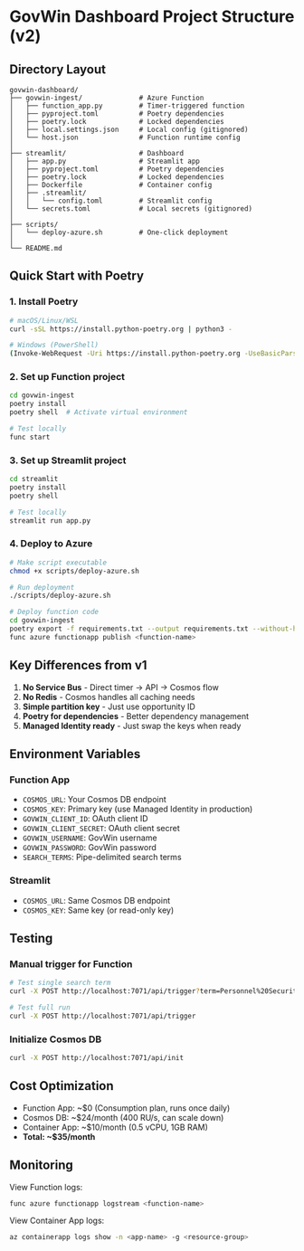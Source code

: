 # GovWin Dashboard Project Structure (v2)

## Directory Layout

```
govwin-dashboard/
├── govwin-ingest/              # Azure Function
│   ├── function_app.py         # Timer-triggered function
│   ├── pyproject.toml          # Poetry dependencies
│   ├── poetry.lock             # Locked dependencies
│   ├── local.settings.json     # Local config (gitignored)
│   └── host.json               # Function runtime config
│
├── streamlit/                  # Dashboard
│   ├── app.py                  # Streamlit app
│   ├── pyproject.toml          # Poetry dependencies
│   ├── poetry.lock             # Locked dependencies
│   ├── Dockerfile              # Container config
│   ├── .streamlit/
│   │   └── config.toml         # Streamlit config
│   └── secrets.toml            # Local secrets (gitignored)
│
├── scripts/
│   └── deploy-azure.sh         # One-click deployment
│
└── README.md
```

## Quick Start with Poetry

### 1. Install Poetry

```bash
# macOS/Linux/WSL
curl -sSL https://install.python-poetry.org | python3 -

# Windows (PowerShell)
(Invoke-WebRequest -Uri https://install.python-poetry.org -UseBasicParsing).Content | py -
```

### 2. Set up Function project

```bash
cd govwin-ingest
poetry install
poetry shell  # Activate virtual environment

# Test locally
func start
```

### 3. Set up Streamlit project

```bash
cd streamlit
poetry install
poetry shell

# Test locally
streamlit run app.py
```

### 4. Deploy to Azure

```bash
# Make script executable
chmod +x scripts/deploy-azure.sh

# Run deployment
./scripts/deploy-azure.sh

# Deploy function code
cd govwin-ingest
poetry export -f requirements.txt --output requirements.txt --without-hashes
func azure functionapp publish <function-name>
```

## Key Differences from v1

1. **No Service Bus** - Direct timer → API → Cosmos flow
2. **No Redis** - Cosmos handles all caching needs
3. **Simple partition key** - Just use opportunity ID
4. **Poetry for dependencies** - Better dependency management
5. **Managed Identity ready** - Just swap the keys when ready

## Environment Variables

### Function App
- `COSMOS_URL`: Your Cosmos DB endpoint
- `COSMOS_KEY`: Primary key (use Managed Identity in production)
- `GOVWIN_CLIENT_ID`: OAuth client ID
- `GOVWIN_CLIENT_SECRET`: OAuth client secret
- `GOVWIN_USERNAME`: GovWin username
- `GOVWIN_PASSWORD`: GovWin password
- `SEARCH_TERMS`: Pipe-delimited search terms

### Streamlit
- `COSMOS_URL`: Same Cosmos DB endpoint
- `COSMOS_KEY`: Same key (or read-only key)

## Testing

### Manual trigger for Function
```bash
# Test single search term
curl -X POST http://localhost:7071/api/trigger?term=Personnel%20Security

# Test full run
curl -X POST http://localhost:7071/api/trigger
```

### Initialize Cosmos DB
```bash
curl -X POST http://localhost:7071/api/init
```

## Cost Optimization

- Function App: ~$0 (Consumption plan, runs once daily)
- Cosmos DB: ~$24/month (400 RU/s, can scale down)
- Container App: ~$10/month (0.5 vCPU, 1GB RAM)
- **Total: ~$35/month**

## Monitoring

View Function logs:
```bash
func azure functionapp logstream <function-name>
```

View Container App logs:
```bash
az containerapp logs show -n <app-name> -g <resource-group>
```
